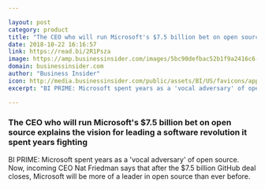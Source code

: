 ```yaml
---

layout: post
category: product
title: "The CEO who will run Microsoft's $7.5 billion bet on open source explains the vision for leading a software revolution it spent years fighting"
date: 2018-10-22 16:16:57
link: https://read.bi/2R1Psza
image: https://amp.businessinsider.com/images/5bc90defbac52b1f9a2416c6-1536-768.jpg
domain: businessinsider.com
author: "Business Insider"
icon: http://media.businessinsider.com/public/assets/BI/US/favicons/apple-touch-icon.png
excerpt: "BI PRIME: Microsoft spent years as a 'vocal adversary' of open source. Now, incoming CEO Nat Friedman says that after the $7.5 billion GitHub deal closes, Microsoft will be more of a leader in open source than ever before."

---
```


### The CEO who will run Microsoft's $7.5 billion bet on open source explains the vision for leading a software revolution it spent years fighting

BI PRIME: Microsoft spent years as a 'vocal adversary' of open source. Now, incoming CEO Nat Friedman says that after the $7.5 billion GitHub deal closes, Microsoft will be more of a leader in open source than ever before.